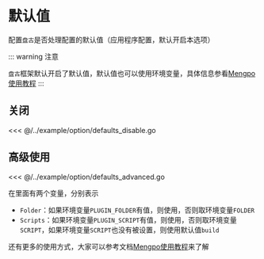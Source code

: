 # 默认值

配置`盘古`是否处理配置的默认值（应用程序配置，默认开启本选项）

::: warning 注意

`盘古`框架默认开启了默认值，默认值也可以使用环境变量，具体信息参看[Mengpo使用教程](https://github.com/goexl/mengpo)
:::

## 关闭

<<< @/../example/option/defaults_disable.go

## 高级使用

<<< @/../example/option/defaults_advanced.go

在里面有两个变量，分别表示

- `Folder`：如果环境变量`PLUGIN_FOLDER`有值，则使用，否则取环境变量`FOLDER`
- `Scripts`：如果环境变量`PLUGIN_SCRIPT`有值，则使用，否则取环境变量`SCRIPT`，如果环境变量`SCRIPT`也没有被设置，则使用默认值`build`

还有更多的使用方式，大家可以参考文档[Mengpo使用教程](https://github.com/goexl/mengpo)来了解

